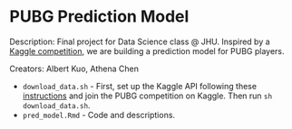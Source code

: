 # PUBG Prediction Model
Description: Final project for Data Science class @ JHU. Inspired by a [Kaggle competition](https://www.kaggle.com/c/pubg-finish-placement-prediction), we are building a prediction model for PUBG players.

Creators: Albert Kuo, Athena Chen

* `download_data.sh` - First, set up the Kaggle API following these [instructions](https://github.com/Kaggle/kaggle-api) and join the PUBG competition on Kaggle. Then run `sh download_data.sh`. 
* `pred_model.Rmd` - Code and descriptions.

